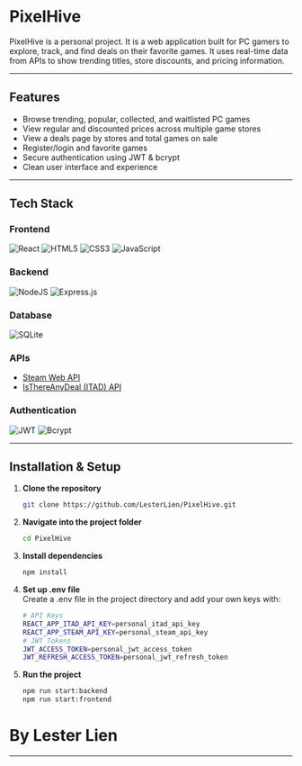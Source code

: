 # PixelHive

PixelHive is a personal project. It is a web application built for PC gamers to explore, track, and find deals on their favorite games. It uses real-time data from APIs to show trending titles, store discounts, and pricing information.

---

## Features

- Browse trending, popular, collected, and waitlisted PC games
- View regular and discounted prices across multiple game stores
- View a deals page by stores and total games on sale
- Register/login and favorite games
- Secure authentication using JWT & bcrypt
- Clean user interface and experience

---

## Tech Stack

### Frontend
![React](https://img.shields.io/badge/react-%2320232a.svg?style=for-the-badge&logo=react&logoColor=%2361DAFB)
![HTML5](https://img.shields.io/badge/html5-%23E34F26.svg?style=for-the-badge&logo=html5&logoColor=white)
![CSS3](https://img.shields.io/badge/css3-%231572B6.svg?style=for-the-badge&logo=css3&logoColor=white)
![JavaScript](https://img.shields.io/badge/javascript-%23323330.svg?style=for-the-badge&logo=javascript&logoColor=%23F7DF1E)  

### Backend
![NodeJS](https://img.shields.io/badge/node.js-6DA55F?style=for-the-badge&logo=node.js&logoColor=white)
![Express.js](https://img.shields.io/badge/express.js-%23404d59.svg?style=for-the-badge&logo=express&logoColor=%2361DAFB)

### Database
![SQLite](https://img.shields.io/badge/sqlite-%2307405e.svg?style=for-the-badge&logo=sqlite&logoColor=white)

### APIs 
- [Steam Web API](https://steamapi.xpaw.me/#)  
- [IsThereAnyDeal (ITAD) API](https://docs.isthereanydeal.com/)

### Authentication
![JWT](https://img.shields.io/badge/JWT-black?style=for-the-badge&logo=JSON%20web%20tokens)
![Bcrypt](https://img.shields.io/badge/Bcrypt-green?style=for-the-badge&logo=bcrypt)

---

## Installation & Setup

1. **Clone the repository**
   ```bash
   git clone https://github.com/LesterLien/PixelHive.git
2. **Navigate into the project folder**
   ```bash
   cd PixelHive
3. **Install dependencies**
   ```bash
   npm install
4. **Set up .env file**  
   Create a .env file in the project directory and add your own keys with:
   ```bash
   # API Keys
   REACT_APP_ITAD_API_KEY=personal_itad_api_key
   REACT_APP_STEAM_API_KEY=personal_steam_api_key
   # JWT Tokens
   JWT_ACCESS_TOKEN=personal_jwt_access_token
   JWT_REFRESH_ACCESS_TOKEN=personal_jwt_refresh_token
5. **Run the project**
   ```bash
   npm run start:backend
   npm run start:frontend

# By Lester Lien
---
   

